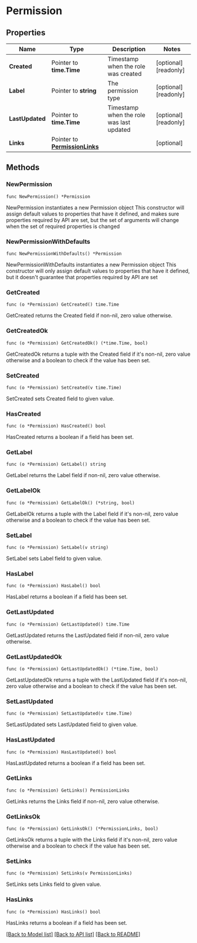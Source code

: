 # Permission

## Properties

Name | Type | Description | Notes
------------ | ------------- | ------------- | -------------
**Created** | Pointer to **time.Time** | Timestamp when the role was created | [optional] [readonly] 
**Label** | Pointer to **string** | The permission type | [optional] [readonly] 
**LastUpdated** | Pointer to **time.Time** | Timestamp when the role was last updated | [optional] [readonly] 
**Links** | Pointer to [**PermissionLinks**](PermissionLinks.md) |  | [optional] 

## Methods

### NewPermission

`func NewPermission() *Permission`

NewPermission instantiates a new Permission object
This constructor will assign default values to properties that have it defined,
and makes sure properties required by API are set, but the set of arguments
will change when the set of required properties is changed

### NewPermissionWithDefaults

`func NewPermissionWithDefaults() *Permission`

NewPermissionWithDefaults instantiates a new Permission object
This constructor will only assign default values to properties that have it defined,
but it doesn't guarantee that properties required by API are set

### GetCreated

`func (o *Permission) GetCreated() time.Time`

GetCreated returns the Created field if non-nil, zero value otherwise.

### GetCreatedOk

`func (o *Permission) GetCreatedOk() (*time.Time, bool)`

GetCreatedOk returns a tuple with the Created field if it's non-nil, zero value otherwise
and a boolean to check if the value has been set.

### SetCreated

`func (o *Permission) SetCreated(v time.Time)`

SetCreated sets Created field to given value.

### HasCreated

`func (o *Permission) HasCreated() bool`

HasCreated returns a boolean if a field has been set.

### GetLabel

`func (o *Permission) GetLabel() string`

GetLabel returns the Label field if non-nil, zero value otherwise.

### GetLabelOk

`func (o *Permission) GetLabelOk() (*string, bool)`

GetLabelOk returns a tuple with the Label field if it's non-nil, zero value otherwise
and a boolean to check if the value has been set.

### SetLabel

`func (o *Permission) SetLabel(v string)`

SetLabel sets Label field to given value.

### HasLabel

`func (o *Permission) HasLabel() bool`

HasLabel returns a boolean if a field has been set.

### GetLastUpdated

`func (o *Permission) GetLastUpdated() time.Time`

GetLastUpdated returns the LastUpdated field if non-nil, zero value otherwise.

### GetLastUpdatedOk

`func (o *Permission) GetLastUpdatedOk() (*time.Time, bool)`

GetLastUpdatedOk returns a tuple with the LastUpdated field if it's non-nil, zero value otherwise
and a boolean to check if the value has been set.

### SetLastUpdated

`func (o *Permission) SetLastUpdated(v time.Time)`

SetLastUpdated sets LastUpdated field to given value.

### HasLastUpdated

`func (o *Permission) HasLastUpdated() bool`

HasLastUpdated returns a boolean if a field has been set.

### GetLinks

`func (o *Permission) GetLinks() PermissionLinks`

GetLinks returns the Links field if non-nil, zero value otherwise.

### GetLinksOk

`func (o *Permission) GetLinksOk() (*PermissionLinks, bool)`

GetLinksOk returns a tuple with the Links field if it's non-nil, zero value otherwise
and a boolean to check if the value has been set.

### SetLinks

`func (o *Permission) SetLinks(v PermissionLinks)`

SetLinks sets Links field to given value.

### HasLinks

`func (o *Permission) HasLinks() bool`

HasLinks returns a boolean if a field has been set.


[[Back to Model list]](../README.md#documentation-for-models) [[Back to API list]](../README.md#documentation-for-api-endpoints) [[Back to README]](../README.md)


